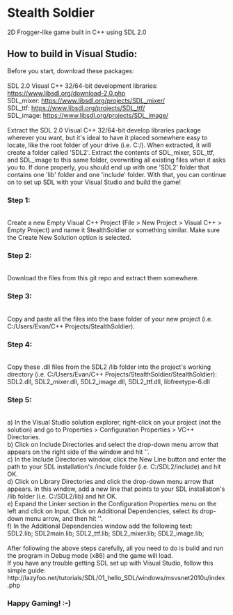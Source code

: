 # Stealth Soldier
2D Frogger-like game built in C++ using SDL 2.0

## How to build in Visual Studio:

Before you start, download these packages: 
<br>
<br>
SDL 2.0 Visual C++ 32/64-bit development libraries: https://www.libsdl.org/download-2.0.php
<br>
SDL_mixer: https://www.libsdl.org/projects/SDL_mixer/
<br>
SDL_ttf: https://www.libsdl.org/projects/SDL_ttf/
<br>
SDL_image: https://www.libsdl.org/projects/SDL_image/
<br>
<br>
Extract the SDL 2.0 Visual C++ 32/64-bit develop libraries package wherever you want, but it's ideal to have it placed somewhere easy to locate, like the root folder of your drive (i.e. C:/). When extracted, it will create a folder called 'SDL2'. Extract the contents of SDL_mixer, SDL_ttf, and SDL_image to this same folder, overwriting all existing files when it asks you to. If done properly, you should end up with one 'SDL2' folder that contains one 'lib' folder and one 'include' folder. With that, you can continue on to set up SDL with your Visual Studio and build the game!
<br>
<h3>Step 1:</h3>
<br>
Create a new Empty Visual C++ Project (File > New Project > Visual C++ > Empty Project) and name it StealthSoldier or something similar. Make sure the Create New Solution option is selected.
<br>
<h3>Step 2:</h3>
<br>
Download the files from this git repo and extract them somewhere.
<br>
<h3>Step 3:</h3>
<br>
Copy and paste all the files into the base folder of your new project (i.e. C:/Users/Evan/C++ Projects/StealthSoldier).
<br>
<h3>Step 4:</h3>
<br>
Copy these .dll files from the SDL2 /lib folder into the project's working directory (i.e. C:/Users/Evan/C++ Projects/StealthSoldier/StealthSoldier):
<br>
SDL2.dll,
SDL2_mixer.dll,
SDL2_image.dll,
SDL2_ttf.dll,
libfreetype-6.dll
<br>
<h3>Step 5:</h3>
<br>
a) In the Visual Studio solution explorer, right-click on your project (not the solution) and go to Properties > Configuration Properties > VC++ Directories.<br>
b) Click on Include Directories and select the drop-down menu arrow that appears on the right side of the window and hit '<Edit...>'.<br>
c) In the Include Directories window, click the New Line button and enter the path to your SDL installation's /include folder (i.e. C:/SDL2/include) and hit OK.<br>
d) Click on Library Directories and click the drop-down menu arrow that appears. In this window, add a new line that points to your SDL installation's /lib folder (i.e. C:/SDL2/lib) and hit OK.<br>
e) Expand the Linker section in the Configuration Properties menu on the left and click on Input. Click on Additional Dependencies, select its drop-down menu arrow, and then hit '<Edit...>'.<br>
f) In the Additional Dependencies window add the following text:
<br>
SDL2.lib; 
SDL2main.lib; 
SDL2_ttf.lib; 
SDL2_mixer.lib;  
SDL2_image.lib;
<br>
<br>
After following the above steps carefully, all you need to do is build and run the program in Debug mode (x86) and the game will load.<br>
If you have any trouble getting SDL set up with Visual Studio, follow this simple guide: http://lazyfoo.net/tutorials/SDL/01_hello_SDL/windows/msvsnet2010u/index.php
<br>
<h3>Happy Gaming! :-)</h3>

